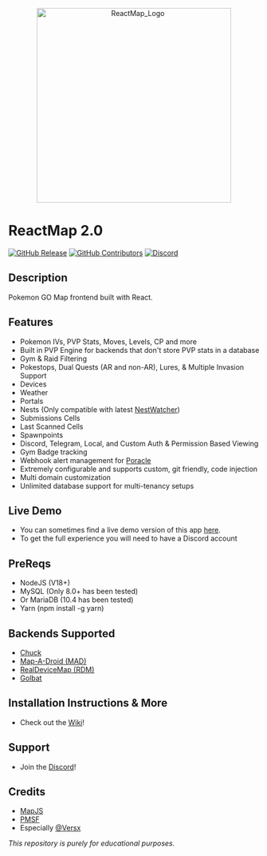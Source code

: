 <p align="center">
  <img width="390" alt="ReactMap_Logo" src="https://user-images.githubusercontent.com/58572875/167069223-745a139d-f485-45e3-a25c-93ec4d09779c.png">
</p>

# ReactMap 2.0

[![GitHub Release](https://img.shields.io/github/release/WatWowMap/ReactMap.svg)](https://github.com/WatWowMap/ReactMap/releases/)
[![GitHub Contributors](https://img.shields.io/github/contributors/WatWowMap/ReactMap.svg)](https://github.com/WatWowMap/ReactMap/graphs/contributors/)
[![Discord](https://img.shields.io/discord/907337201044582452.svg?label=&logo=discord&logoColor=ffffff&color=7389D8&labelColor=6A7EC2)](https://discord.gg/EYYsKPVawn)

## Description

Pokemon GO Map frontend built with React.

## Features

- Pokemon IVs, PVP Stats, Moves, Levels, CP and more
- Built in PVP Engine for backends that don't store PVP stats in a database
- Gym & Raid Filtering
- Pokestops, Dual Quests (AR and non-AR), Lures, & Multiple Invasion Support
- Devices
- Weather
- Portals
- Nests (Only compatible with latest [NestWatcher](https://github.com/M4d40/nestwatcher))
- Submissions Cells
- Last Scanned Cells
- Spawnpoints
- Discord, Telegram, Local, and Custom Auth & Permission Based Viewing
- Gym Badge tracking
- Webhook alert management for [Poracle](https://github.com/KartulUdus/PoracleJS)
- Extremely configurable and supports custom, git friendly, code injection
- Multi domain customization
- Unlimited database support for multi-tenancy setups

## Live Demo

- You can sometimes find a live demo version of this app [here](https://www.reactmap.dev/).
- To get the full experience you will need to have a Discord account

## PreReqs

- NodeJS (V18+)
- MySQL (Only 8.0+ has been tested)
- Or MariaDB (10.4 has been tested)
- Yarn (npm install -g yarn)

## Backends Supported

- [Chuck](https://github.com/WatWowMap/Chuck)
- [Map-A-Droid (MAD)](https://github.com/Map-A-Droid/MAD)
- [RealDeviceMap (RDM)](https://github.com/realdevicemap/realdevicemap)
- [Golbat](https://github.com/UnownHash/Golbat)

## Installation Instructions & More

- Check out the [Wiki](https://github.com/WatWowMap/ReactMap/wiki)!

## Support

- Join the [Discord](https://discord.gg/EYYsKPVawn)!

## Credits

- [MapJS](https://github.com/WatWowMap/MapJS)
- [PMSF](https://github.com/pmsf/pmsf)
- Especially [@Versx](https://github.com/versx)

_This repository is purely for educational purposes._
